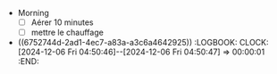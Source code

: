 - Morning
  * [ ] Aérer 10 minutes
  * [ ] mettre le chauffage
- ((6752744d-2ad1-4ec7-a83a-a3c6a4642925))
  :LOGBOOK:
  CLOCK: [2024-12-06 Fri 04:50:46]--[2024-12-06 Fri 04:50:47] =>  00:00:01
  :END: